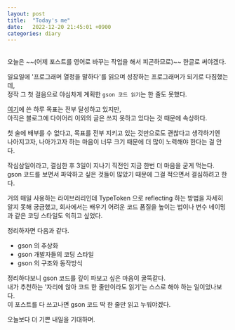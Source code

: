 ```yaml
---
layout: post
title:  "Today's me"
date:   2022-12-20 21:45:01 +0900
categories: diary
---
```

<br>
오늘은 ~~(어제 포스트를 영어로 바꾸는 작업을 해서 피곤하므로)~~ 한글로 써야겠다. <br>

일요일에 '프로그래머 열정을 말하다'를 읽으며 성장하는 프로그래머가 되기로 다짐했는데, <br>
정작 그 첫 걸음으로 야심차게 계획한 `gson 코드 읽기`는 한 줄도 못했다.

<a href='diary.html'>여기</a>에 쓴 하루 목표는 전부 달성하고 있지만, <br>
아직은 블로그에 다이어리 이외의 글은 쓰지 못하고 있다는 것 때문에 속상하다. <br>

첫 술에 배부를 수 없다고, 목표를 전부 지키고 있는 것만으로도 괜찮다고 생각하기엔 <br>
나아지고자, 나아가고자 하는 마음이 너무 크기 때문에 더 많이 노력해야 한다는 걸 안다. <br>

작심삼일이라고, 결심한 후 3일이 지나기 직전인 지금 한번 더 마음을 굳게 먹는다. <br>
gson 코드를 보면서 파악하고 싶은 것들이 많았기 때문에 그걸 적으면서 결심하려고 한다. <br>

거의 매일 사용하는 라이브러리인데 TypeToken 으로 reflecting 하는 방법을 자세히 알지 못해 궁금했고,
회사에서는 배우기 어려운 코드 품질을 높이는 법이나 변수 네이밍과 같은 코딩 스타일도 익히고 싶었다. <br>

정리하자면 다음과 같다.
- gson 의 추상화
- gson 개발자들의 코딩 스타일
- gson 의 구조와 동작방식

정리하다보니 gson 코드를 깊이 파보고 싶은 마음이 굴뚝같다. <br>
내가 추천하는 '자리에 앉아 코드 한 줄만이라도 읽기'는 스스로 해야 하는 일이었나보다. <br>
이 포스트를 다 쓰고나면 gson 코드 딱 한 줄만 읽고 누워야겠다. <br>

오늘보다 더 기쁜 내일을 기대하며.